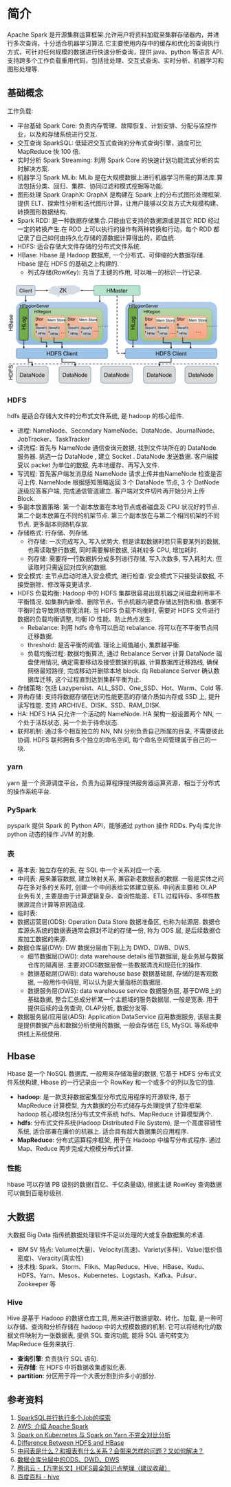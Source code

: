 # 简介
Apache Spark 是开源集群运算框架.允许用户将资料加载至集群存储器内，并进行多次查询，十分适合机器学习算法.它主要使用内存中的缓存和优化的查询执行方式，可针对任何规模的数据进行快速分析查询，提供 java、python 等语言 API.支持跨多个工作负载重用代码，包括批处理、交互式查询、实时分析、机器学习和图形处理等.

## 基础概念
工作负载:
- 平台基础 Spark Core: 负责内存管理、故障恢复、计划安排、分配与监控作业，以及和存储系统进行交互.
- 交互查询 SparkSQL: 低延迟交互式查询的分布式查询引擎，速度可比 MapReduce 快 100 倍.
- 实时分析 Spark Streaming: 利用 Spark Core 的快速计划功能流式分析的实时解决方案.
- 机器学习 Spark MLib: MLib 是在大规模数据上进行机器学习所需的算法库.算法包括分类、回归、集群、协同过滤和模式挖掘等功能.
- 图形处理 Spark GraphX: GraphX 是构建在 Spark 上的分布式图形处理框架. 提供 ELT、探索性分析和迭代图形计算，让用户能够以交互方式大规模构建、转换图形数据结构.
- Spark RDD: 是一种数据存储集合.只能由它支持的数据源或是其它 RDD 经过一定的转换产生.在 RDD 上可以执行的操作有两种转换和行动，每个 RDD 都记录了自己如何由持久化存储的源数据计算得出的，即血统.
- HDFS: 适合存储大文件存储的分布式文件系统. 
- HBase: Hbase 是 Hadoop 数据库, 一个分布式、可伸缩的大数据存储. Hbase 是在 HDFS 的基础之上构建的.
    + 列式存储(RowKey): 充当了主键的作用, 可以唯一的标识一行记录.
<img src="../img/hbase_struct.webp">

### HDFS
hdfs 是适合存储大文件的分布式文件系统, 是 hadoop 的核心组件.
- 进程: NameNode、Secondary NameNode、DataNode、JournalNode、JobTracker、TaskTracker
- 读流程: 首先与 NameNode 通信查询元数据, 找到文件块所在的 DataNode 服务器. 挑选一台 DataNode , 建立 Socket . DataNode 发送数据. 客户端接受以 packet 为单位的数据, 先本地缓存、再写入文件.
- 写流程: 首先客户端发消息给 NameNode 请求上传并由NameNode 检查是否可上传. NameNode 根据感知策略返回 3 个 DataNode 节点, 3 个 DatNode 逐级应答客户端, 完成通信管道建立. 客户端对文件切片再开始分片上传 Block.
- 多副本放置策略: 第一个副本放置在本地节点或者磁盘及 CPU 状况好的节点. 第二个副本放置在不同的机架节点. 第三个副本放在与第二个相同机架的不同节点. 更多副本则随机存放.
- 存储格式: 行存储、列存储. 
    + 行存储: 一次完成写入, 写入优势大. 但是读取数据时若只需要某列的数据, 也需读取整行数据, 同时需要解析数据, 消耗较多 CPU, 增加耗时.
    + 列存储: 需要将一行数据拆分成多列进行存储, 写入次数多, 写入耗时大. 但读取时只需返回对应列的数据.
- 安全模式: 主节点启动时进入安全模式, 进行检查. 安全模式下只接受读数据, 不接受删除、修改等变更请求.
- HDFS 负载均衡: Hadoop 中的 HDFS 集群很容易出现机器之间磁盘利用率不平衡情况. 如集群内新增、删除节点、节点机器内硬盘存储达到饱和值. 数据不平衡时会导致网络带宽消耗. 当 HDFS 负载不均衡时, 需要对 HDFS 文件进行数据的负载均衡调整, 均衡 IO 性能、防止热点发生. 
    + Rebalance: 利用 hdfs 命令可以启动 rebalance. 将可以在不平衡节点间迁移数据.
    + threshold: 是否平衡的阈值. 理论上阈值越小, 集群越平衡. 
    + 负载均衡过程: 数据均衡算法, 通过 Rebalance Server 计算 DataNode 磁盘使用情况, 确定需要移动及接受数据的机器, 计算数据库迁移路线, 确保网络最短路径, 完成移动并删除本地 block. 向 Rebalance Server 确认数据库迁移, 这个过程直到达到集群平衡为止.
- 存储策略: 包括 Lazypersist、ALL_SSD、One_SSD、Hot、Warm、Cold 等.
- 异构存储: 支持将数据存储在访问性能更高的存储介质如内存或 SSD 上, 提升读写性能. 支持 ARCHIVE、DISK、SSD、RAM_DISK.
- HA: HDFS HA 只允许一个活动的 NameNode. HA 架构一般设置两个 NN, 一个处于活跃状态, 另一个处于待命状态. 
- 联邦机制: 通过多个相互独立的 NN, NN 分别负责自己所属的目录, 不需要彼此协调. HDFS 联邦拥有多个独立的命名空间, 每个命名空间管理属于自己的一块.

### yarn
yarn 是一个资源调度平台，负责为运算程序提供服务器运算资源，相当于分布式的操作系统平台.
### PySpark
pyspark 提供 Spark 的 Python API，能够通过 python 操作 RDDs. Py4j 库允许 python 动态的操作 JVM 的对象.

### 表
- 基本表: 独立存在的表, 在 SQL 中一个关系对应一个表.
- 中间表: 用来兼容数据, 建立映射关系, 兼容新老数据表的数据. 一般是实体之间存在多对多的关系时, 创建一个中间表给实体建立联系. 中间表主要和 OLAP 业务有关, 主要是由于计算逻辑复杂、查询性能差、ETL 过程转存、多样性数据源混合计算等原因造成.
- 临时表: 
- 数据运营层(ODS): Operation Data Store 数据准备区, 也称为帖源层. 数据仓库源头系统的数据表通常会原封不动的存储一份, 称为 ODS 层, 是后续数据仓库加工数据的来源. 
- 数据仓库层(DW): DW 数据分层由下到上为 DWD、DWB、DWS.
    + 细节数据层(DWD): data warehouse details 细节数据层, 是业务层与数据仓库的隔离层. 主要对ODS数据层做一些数据清洗和规范化的操作.
    + 数据基础层(DWB): data warehouse base 数据基础层, 存储的是客观数据, 一般用作中间层, 可以认为是大量指标的数据层.
    + 数据服务层(DWS): data warehouse service 数据服务层, 基于DWB上的基础数据, 整合汇总成分析某一个主题域的服务数据层, 一般是宽表. 用于提供后续的业务查询, OLAP分析, 数据分发等.
- 数据服务层/应用层(ADS): Application DataService 应用数据服务, 该层主要是提供数据产品和数据分析使用的数据, 一般会存储在 ES, MySQL 等系统中供线上系统使用.

## Hbase
Hbase 是一个 NoSQL 数据库, 一般用来存储海量的数据, 它基于 HDFS 分布式文件系统构建, Hbase 的一行记录由一个 RowKey 和一个或多个的列以及它的值.
- **hadoop**: 是一款支持数据密集型分布式应用程序的开源软件, 基于 MapReduce 计算模型, 为大数据的分布式储存与处理提供了软件框架. hadoop 核心模块包括分布式文件系统 hdfs、MapReduce 计算模型两个.
- **hdfs**: 分布式文件系统(Hadoop Distributed File System), 是一个高度容错性系统, 适合部署在廉价的机器上. 适合具有超大数据集的应用程序. 
- **MapReduce**: 分布式运算程序框架, 用于在 Hadoop 中编写分布式程序. 通过 Map、Reduce 两步完成大规模分布式计算.

### 性能
hbase 可以存储 PB 级别的数据(百亿、千亿条量级), 根据主键 RowKey 查询数据可以做到百毫秒级别.

## 大数据
大数据 Big Data 指传统数据处理软件不足以处理的大或复杂数据集的术语. 
- IBM 5V 特点: Volume(大量)、Velocity(高速)、Variety(多样)、Value(低价值密度)、Veracity(真实性)
- 技术栈: Spark、Storm、Flikn、MapReduce、Hive、HBase、Kudu、HDFS、Yarn、Mesos、Kubernetes、Logstash、Kafka、Pulsur、Zookeeper 等

### Hive 
Hive 是基于 Hadoop 的数据仓库工具, 用来进行数据提取、转化、加载, 是一种可以存储、查询和分析存储在 hadoop 中的大规模数据的机制. 它可以将结构化的数据文件映射为一张数据表, 提供 SQL 查询功能, 能将 SQL 语句转变为 MapReduce 任务来执行. 
- **查询引擎**: 负责执行 SQL 语句.
- **元存储**: 在 HDFS 中将数据收集虚拟化表.
- **partition**: 分区用于将一个大表分割到许多小的部分.
## 参考资料
1. [SparkSQL并行执行多个Job的探索](https://cloud.tencent.com/developer/article/1901879)
2. [AWS: 介绍 Apache Spark](https://aws.amazon.com/cn/big-data/what-is-spark/)
3. [Spark on Kubernetes 与 Spark on Yarn 不完全对比分析](https://www.infoq.cn/article/7cmvdianctkck4birhvi)
4. [Difference Between HDFS and HBase](https://www.educba.com/hdfs-vs-hbase/)
5. [中间表是什么？和报表有什么关系？会带来怎样的问题？又如何解决？](https://zhuanlan.zhihu.com/p/148782827)
6. [数据仓库分层中的ODS、DWD、DWS](https://www.cnblogs.com/amyzhu/p/13513425.html)
7. [腾讯云 -【万字长文】HDFS最全知识点整理（建议收藏）](https://cloud.tencent.com/developer/article/2005288)
8. [百度百科 - hive](https://baike.baidu.com/item/hive/67986)